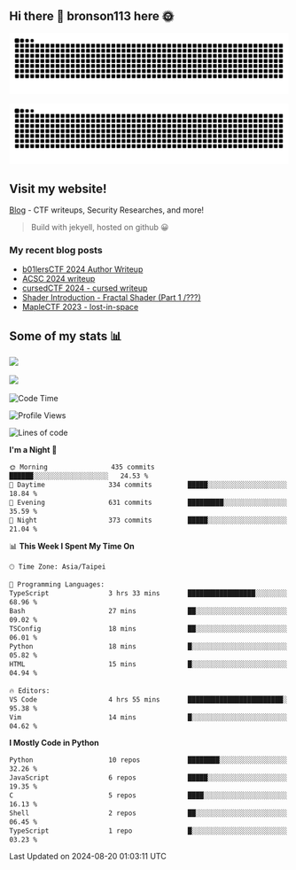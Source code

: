 ## Hi there 👋 bronson113 here 🌞
<div align="center">

![GitHub Snake Light](https://raw.githubusercontent.com/bronson113/bronson113/snake/github-snake.svg#gh-light-mode-only)

![GitHub Snake dark](https://raw.githubusercontent.com/bronson113/bronson113/snake/github-snake-dark.svg#gh-dark-mode-only)

</div>

## Visit my website!
[Blog](https://bronson113.github.io/) - CTF writeups, Security Researches, and more! 

> Build with jekyell, hosted on github 😀

### My recent blog posts

<!-- BLOG-POST-LIST:START -->
- [b01lersCTF 2024 Author Writeup](http://blog.bronson113.org/2024/04/15/b01lersctf-2024-author-writeup.html)
- [ACSC 2024 writeup](http://blog.bronson113.org/2024/04/03/acsc-2024-writeup.html)
- [cursedCTF 2024 - cursed writeup](http://blog.bronson113.org/2024/04/03/cursed.html)
- [Shader Introduction - Fractal Shader &lpar;Part 1 /???&rpar;](http://blog.bronson113.org/2024/03/12/shader-introduction-fractal-shader-part-1.html)
- [MapleCTF 2023 - lost-in-space](http://blog.bronson113.org/2023/10/03/maplectf-2023-lost-in-space.html)
<!-- BLOG-POST-LIST:END -->

## Some of my stats 📊
![](https://github-readme-stats-sigma-five.vercel.app/api?username=bronson113&theme=transparent&show_icons=true)

![](https://github-readme-stats-sigma-five.vercel.app/api/top-langs/?username=bronson113&theme=transparent&layout=compact&card_width=445)



<!--START_SECTION:waka-->
![Code Time](http://img.shields.io/badge/Code%20Time-781%20hrs%2048%20mins-blue)

![Profile Views](http://img.shields.io/badge/Profile%20Views-1-blue)

![Lines of code](https://img.shields.io/badge/From%20Hello%20World%20I%27ve%20Written-967.5%20thousand%20lines%20of%20code-blue)

**I'm a Night 🦉** 

```text
🌞 Morning                435 commits         ██████░░░░░░░░░░░░░░░░░░░   24.53 % 
🌆 Daytime                334 commits         █████░░░░░░░░░░░░░░░░░░░░   18.84 % 
🌃 Evening                631 commits         █████████░░░░░░░░░░░░░░░░   35.59 % 
🌙 Night                  373 commits         █████░░░░░░░░░░░░░░░░░░░░   21.04 % 
```


📊 **This Week I Spent My Time On** 

```text
🕑︎ Time Zone: Asia/Taipei

💬 Programming Languages: 
TypeScript               3 hrs 33 mins       █████████████████░░░░░░░░   68.96 % 
Bash                     27 mins             ██░░░░░░░░░░░░░░░░░░░░░░░   09.02 % 
TSConfig                 18 mins             ██░░░░░░░░░░░░░░░░░░░░░░░   06.01 % 
Python                   18 mins             █░░░░░░░░░░░░░░░░░░░░░░░░   05.82 % 
HTML                     15 mins             █░░░░░░░░░░░░░░░░░░░░░░░░   04.94 % 

🔥 Editors: 
VS Code                  4 hrs 55 mins       ████████████████████████░   95.38 % 
Vim                      14 mins             █░░░░░░░░░░░░░░░░░░░░░░░░   04.62 % 
```

**I Mostly Code in Python** 

```text
Python                   10 repos            ████████░░░░░░░░░░░░░░░░░   32.26 % 
JavaScript               6 repos             █████░░░░░░░░░░░░░░░░░░░░   19.35 % 
C                        5 repos             ████░░░░░░░░░░░░░░░░░░░░░   16.13 % 
Shell                    2 repos             ██░░░░░░░░░░░░░░░░░░░░░░░   06.45 % 
TypeScript               1 repo              █░░░░░░░░░░░░░░░░░░░░░░░░   03.23 % 
```




 Last Updated on 2024-08-20 01:03:11 UTC
<!--END_SECTION:waka-->
